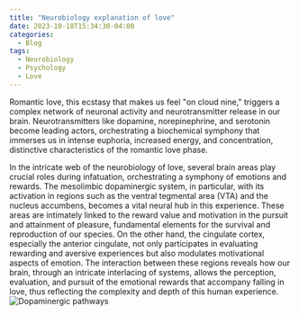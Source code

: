 ```yaml
---
title: "Neurobiology explanation of love"
date: 2023-10-18T15:34:30-04:00
categories:
  - Blog
tags:
  - Neurobiology
  - Psychology
  - Love
---
```

Romantic love, this ecstasy that makes us feel "on cloud nine," triggers a complex network of neuronal activity and neurotransmitter release in our brain. Neurotransmitters like dopamine, norepinephrine, and serotonin become leading actors, orchestrating a biochemical symphony that immerses us in intense euphoria, increased energy, and concentration, distinctive characteristics of the romantic love phase.

In the intricate web of the neurobiology of love, several brain areas play crucial roles during infatuation, orchestrating a symphony of emotions and rewards. The mesolimbic dopaminergic system, in particular, with its activation in regions such as the ventral tegmental area (VTA) and the nucleus accumbens, becomes a vital neural hub in this experience. These areas are intimately linked to the reward value and motivation in the pursuit and attainment of pleasure, fundamental elements for the survival and reproduction of our species. On the other hand, the cingulate cortex, especially the anterior cingulate, not only participates in evaluating rewarding and aversive experiences but also modulates motivational aspects of emotion. The interaction between these regions reveals how our brain, through an intricate interlacing of systems, allows the perception, evaluation, and pursuit of the emotional rewards that accompany falling in love, thus reflecting the complexity and depth of this human experience.
![Dopaminergic pathways]("/assets/images/dop_path.png")

